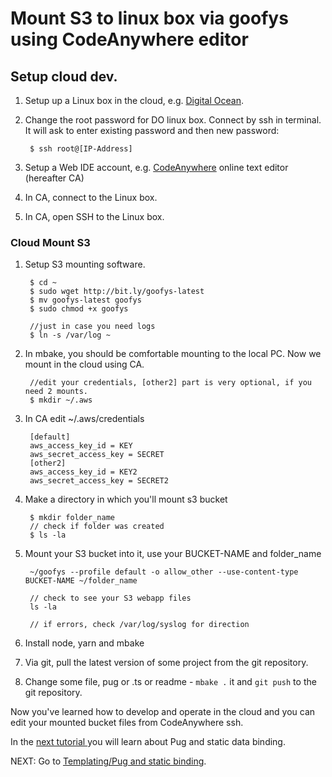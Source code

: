 # Mount S3 to linux box via goofys using CodeAnywhere editor

## Setup cloud dev.

1. Setup up a Linux box in the cloud, e.g. [Digital Ocean](www.digitalocean.com).

1. Change the root password for DO linux box. Connect by ssh in terminal. It will ask to enter existing password and then new password:

        $ ssh root@[IP-Address]

1. Setup a Web IDE account, e.g. [CodeAnywhere](https://codeanywhere.com) online text editor (hereafter CA)

1. In CA, connect to the Linux box.

1. In CA, open SSH to the Linux box.



### Cloud Mount S3

1. Setup S3 mounting software.

		$ cd ~
		$ sudo wget http://bit.ly/goofys-latest
		$ mv goofys-latest goofys
		$ sudo chmod +x goofys

		//just in case you need logs
		$ ln -s /var/log ~

2. In mbake, you should be comfortable mounting to the local PC. Now we mount in the cloud using CA.

		//edit your credentials, [other2] part is very optional, if you need 2 mounts.
		$ mkdir ~/.aws

3. In CA edit ~/.aws/credentials

		[default]
		aws_access_key_id = KEY
		aws_secret_access_key = SECRET
		[other2]
		aws_access_key_id = KEY2
		aws_secret_access_key = SECRET2

4. Make a directory in which you'll mount s3 bucket

		$ mkdir folder_name
		// check if folder was created
		$ ls -la

5. Mount your S3 bucket into it, use your BUCKET-NAME and folder_name

		~/goofys --profile default -o allow_other --use-content-type BUCKET-NAME ~/folder_name

		// check to see your S3 webapp files
		ls -la

		// if errors, check /var/log/syslog for direction

1. Install node, yarn and mbake
1. Via git, pull the latest version of some project from the git repository.
1. Change some file, pug or .ts or readme - `mbake .` it and `git push` to the git repository.

Now you've learned how to develop and operate in the cloud and you can edit your mounted bucket files from CodeAnywhere ssh.

In the [next tutorial ](/pug_static_data/) you will learn about Pug and static data binding.

NEXT: Go to [Templating/Pug and static binding](/pug_static_data/).